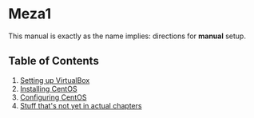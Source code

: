 # Meza1
This manual is exactly as the name implies: directions for **manual** setup.

## Table of Contents
1. [Setting up VirtualBox](SettingUpVirtualBox.md)
2. [Installing CentOS](InstallingCentOS.md)
3. [Configuring CentOS](ConfiguringCentOS.md)
4. [Stuff that's not yet in actual chapters](CentOS_Notes.md)
